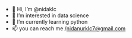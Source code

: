 - 👋 Hi, I’m @nidaklc
- 👀 I’m interested in data science
- 🌱 I’m currently learning python
- 📫 you can reach me /nidanurklc7@gmail.com


<!---
nidaklc/nidaklc is a ✨ special ✨ repository because its `README.md` (this file) appears on your GitHub profile.
You can click the Preview link to take a look at your changes.
--->
